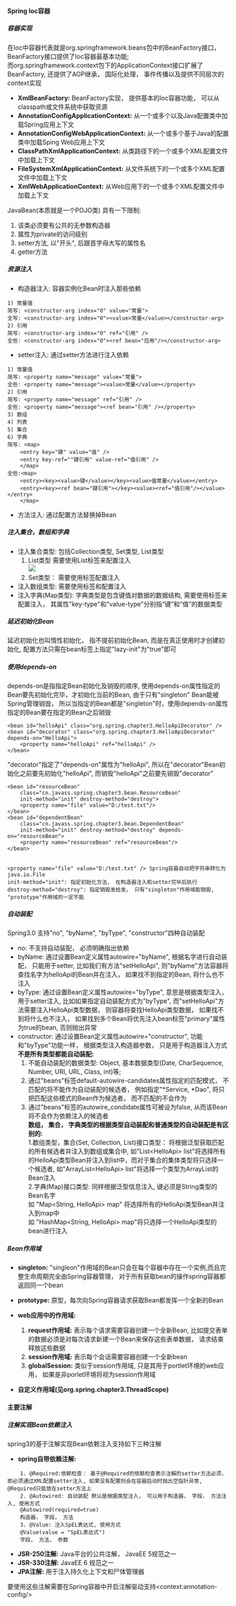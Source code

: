 #### Spring Ioc容器

##### 容器实现
在Ioc中容器代表就是org.springframework.beans包中的BeanFactory接口，BeanFactory接口提供了Ioc容器最基本功能;  
而org.springframework.context包下的ApplicationContext接口扩展了BeanFactory, 还提供了AOP继承， 国际化处理， 事件传播以及提供不同层次的context实现
- **XmlBeanFactory:** BeanFactory实现， 提供基本的Ioc容器功能， 可以从classpath或文件系统中获取资源
- **AnnotationConfigApplicationContext:** 从一个或多个以及Java配置类中加载Spring应用上下文
- **AnnotationConfigWebApplicationContext:** 从一个或多个基于Java的配置类中加载Sping Web应用上下文
- **ClassPathXmlApplicationContext:** 从类路径下的一个或多个XML配置文件中加载上下文
- **FileSystemXmlApplicationContext:** 从文件系统下的一个或多个XML配置文件中加载上下文
- **XmlWebApplicationContext:** 从Web应用下的一个或多个XML配置文件中加载上下文

JavaBean(本质就是一个POJO类)
具有一下限制:   
1. 该类必须要有公共的无参数构造器  
2. 属性为private的访问级别  
3. setter方法, 以"开头", 后跟首字母大写的属性名  
4. getter方法    

##### 资源注入	
- 构造器注入: 容器实例化Bean时注入那些依赖  

```
1) 常量值  
简写: <constructor-arg index="0" value="常量">
全写: <constructor-arg index="0"><value>常量</value></constructor-arg>
2) 引用
简写: <constructor-arg index="0" ref="引用" />
全些: <constructor-arg index="0"><ref bean="应用"/></constructor-arg>
```

- setter注入: 通过setter方法进行注入依赖

```
1) 常量值
简写: <property name="message" value="常量">
全些: <property name="message"><value>常量</value></property>
2) 引用
简写: <property name="message" ref="引用" />
全些: <property name="message"><ref bean="引用" /></property>
3) 数组
4) 列表
5) 集合
6) 字典
简写: <map>
	<entry key="键" value="值" />
	<entry key-ref=""键引用" value-ref="值引用" />
	</map>
全些:<map>
	<entry><key><value>键</value></key><value>值常量</value></entry>
	<entry><key><ref bean="键引用"></key><value><ref="值引用"/></value></entry>
    </map>
```

- 方法注入: 通过配置方法替换掉Bean

##### 注入集合，数组和字典
- 注入集合类型: 包括Collection类型, Set类型, List类型  
	1. List类型 需要使用List标签来配置注入  
	![](http://sishuok.com/forum/upload/2012/2/20/ea8eeb40b7c3710f2a898118481a2b67__8.JPG)  
	2. Set类型： 需要使用<set>标签配置注入  
- 注入数组类型: 需要使用<array>标签和配置注入
- 注入字典(Map类型): 字典类型是包含键值对数据的数据结构, 需要使用<map>标签来配置注入， 其属性"key-type"和"value-type"分别指“键”和“值”的数据类型

##### 延迟初始化Bean
延迟初始化也叫惰性初始化， 指不提前初始化Bean, 而是在真正使用时才创建初始化, 配置方法只需在bean标签上指定"lazy-init"为"true"即可       

##### 使用depends-on
depends-on是指指定Bean初始化及销毁的顺序, 使用depends-on属性指定的Bean要先初始化完毕，才初始化当前的Bean, 由于只有"singleton" Bean能被Spring管理销毁， 所以当指定的Bean都是"singleton"时，使用depends-on属性指定的Bean要在指定的Bean之后销毁

```
<bean id="helloApi" class="org.spring.chapter3.HelloApiDecorator" />
<bean id="decorator" class="org.spring.chapter3.HelloApiDecorator" depends-on="HelloApi">
	<property name="helloApi" ref="helloApi" />
</bean>
```

"decorator"指定了"depends-on"属性为"helloApi", 所以在"decorator"Bean初始化之前要先初始化"helloApi", 而销毁"helloApi"之前要先销毁"decorator"  


```
<bean id="resourceBean"  
    class="cn.javass.spring.chapter3.bean.ResourceBean"  
    init-method="init" destroy-method="destroy">  
    <property name="file" value="D:/test.txt"/>  
</bean>  
<bean id="dependentBean"  
    class="cn.javass.spring.chapter3.bean.DependentBean"  
    init-method="init" destroy-method="destroy" depends-on="resourceBean">  
    <property name="resourceBean" ref="resourceBean"/>  
</bean>


<property name="file" value="D:/test.txt" /> Spring容器自动把字符串转化为java.io.File
init-method="init": 指定初始化方法， 在构造器注入和setter完毕后执行
destroy-method="destroy": 指定销毁发给发， 只有"singleton"作用域能销毁, "prototype"作用域的一定不能  
```

##### 自动装配
Spring3.0 支持"no", "byName", "byType", "constructor"四种自动装配
- no: 不支持自动装配， 必须明确指出依赖
- byName: 通过设置Bean定义属性autowire="byName", 根据名字进行自动装配， 只能用于setter, 比如我们有方法"setHelloApi", 则"byName"方法容器将查找名字为helloApi的Bean并在注入， 如果找不到指定的Bean, 将什么也不注入
- byType: 通过设置Bean定义属性autowire="byType", 意思是根据类型注入， 用于setter注入, 比如如果指定自动装配方式为"byType", 而"setHelloApi"方法需要注入HelloApi类型数据， 则容器将查找HelloApi类型数据， 如果找不到将什么也不注入， 如果找到多个Bean将优先注入bean标签"primary"属性为true的bean, 否则抛出异常
- constructor: 通过设置Bean定义属性autowire="constructor", 功能和"byType"功能一样， 根据类型注入构造器参数， 只是用于构造器注入方式  
**不是所有类型都能自动装配:**  
	1. 不能自动装配的数据类型: Object, 基本数据类型(Date, CharSequence, Number, URI, URL, Class, int)等;  
	2. 通过"beans"标签default-autowire-candidates属性指定的匹配模式， 不匹配的将不能作为自动装配的候选者， 例如指定"*Service, *Dao", 将只把匹配这些模式的Bean作为候选者， 而不匹配的不会作为  
	3. 通过"beans"标签的autowire_condidate属性可被设为false, 从而该Bean将不会作为依赖注入的候选者  
**数组， 集合， 字典类型的根据类型自动装配和普通类型的自动装配是有区别的:**  
    1.数组类型，集合(Set, Collection, List)接口类型： 将根据泛型获取匹配的所有候选者并注入到数组或集合中, 如"List&lt;HelloApi&gt; list"将选择所有的HelloApi类型Bean并注入到list中，而对于集合的集体类型将只选择一个候选者, 如"ArrayList&lt;HelloApi&gt; list"将选择一个类型为ArrayList的Bean注入  
    2.字典(Map)接口类型: 同样根据泛型信息注入, 键必须是String类型的Bean名字    
         如 "Map&lt;String, HelloApi&gt; map" 将选择所有的HelloApi类型Bean并注入到map中  
          如  "HashMap&lt;String, HelloApi&gt; map"将只选择一个HelloApi类型的bean进行注入
         
     
##### Bean作用域
- **singleton:** "singleon"作用域的Bean只会在每个容器中存在一个实例,而且完整生命周期完全由Spring容器管理， 对于所有获取bean的操作spring容器都返回同一个bean

- **prototype:** 原型，每次向Spring容器请求获取Bean都发挥一个全新的Bean

- **web应用中的作用域:**  
	1. **request作用域:** 表示每个请求需要容器创建一个全新Bean, 比如提交表单的数据必须是对每次请求新建一个Bean来保存这些表单数据， 请求结束释放这些数据  
	2. **session作用域:** 表示每个会话需要容器创建一个全新bean  
	3. **globalSession:** 类似于session作用域, 只是其用于portlet环境的web应用， 如果是非porlet环境将视为session作用域
	
- **自定义作用域(见org.spring.chapter3.ThreadScope)**

#### 主要注解

##### 注解实现Bean依赖注入
spring3的基于注解实现Bean依赖注入支持如下三种注解
- **spring自带依赖注解:**  

```
	1. @Required:依赖检查： 基于@Required的依赖检查表示注解的setter方法必须， 即必须通过XML配置setter注入, 如果没有配置则会在容器启动时抛出空指针异常, @Required只能放在setter方法上  
	2. @Autowired: 自动装配 默认是根据类型注入， 可以用于构造器， 字段， 方法注入, 使用方式  
	@Autowired(required=true)  
	构造器， 字段， 方法  	
	3. @Value: 注入SpEL表达式, 使用方式  
	@Value(value = "SpEL表达式")
	字段， 方法， 参数
```
- **JSR-250注解:** Java平台的公共注解， JavaEE 5规范之一
- **JSR-330注解:** JavaEE 6 规范之一
- **JPA注解:** 用于注入持久化上下文和尸体管理器

要使用这些注解需要在Spring容器中开启注解驱动支持&lt;context:annotation-config/&gt;